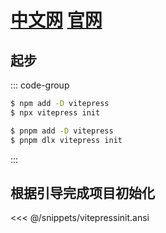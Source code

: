 # [中文网](https://vitejs.cn/vitepress/) [官网](https://vitepress.dev/guide/what-is-vitepress)

## 起步

::: code-group

```sh [npm]
$ npm add -D vitepress
$ npx vitepress init
```

```sh [pnpm]
$ pnpm add -D vitepress
$ pnpm dlx vitepress init
```

:::

## 根据引导完成项目初始化

<<< @/snippets/vitepressinit.ansi
